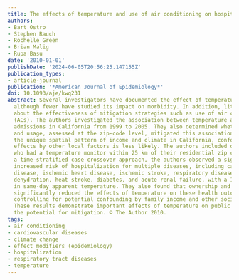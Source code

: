 ```yaml
---
title: The effects of temperature and use of air conditioning on hospitalizations
authors:
- Bart Ostro
- Stephen Rauch
- Rochelle Green
- Brian Malig
- Rupa Basu
date: '2010-01-01'
publishDate: '2024-06-05T20:56:25.147155Z'
publication_types:
- article-journal
publication: '*American Journal of Epidemiology*'
doi: 10.1093/aje/kwq231
abstract: Several investigators have documented the effect of temperature on mortality,
  although fewer have studied its impact on morbidity. In addition, little is known
  about the effectiveness of mitigation strategies such as use of air conditioners
  (ACs). The authors investigated the association between temperature and hospital
  admissions in California from 1999 to 2005. They also determined whether AC ownership
  and usage, assessed at the zip-code level, mitigated this association. Because of
  the unique spatial pattern of income and climate in California, confounding of AC
  effects by other local factors is less likely. The authors included only persons
  who had a temperature monitor within 25 km of their residential zip code. Using
  a time-stratified case-crossover approach, the authors observed a significantly
  increased risk of hospitalization for multiple diseases, including cardiovascular
  disease, ischemic heart disease, ischemic stroke, respiratory disease, pneumonia,
  dehydration, heat stroke, diabetes, and acute renal failure, with a 10°F increase
  in same-day apparent temperature. They also found that ownership and usage of ACs
  significantly reduced the effects of temperature on these health outcomes, after
  controlling for potential confounding by family income and other socioeconomic factors.
  These results demonstrate important effects of temperature on public health and
  the potential for mitigation. © The Author 2010.
tags:
- air conditioning
- cardiovascular diseases
- climate change
- effect modifiers (epidemiology)
- hospitalization
- respiratory tract diseases
- temperature
---
```

